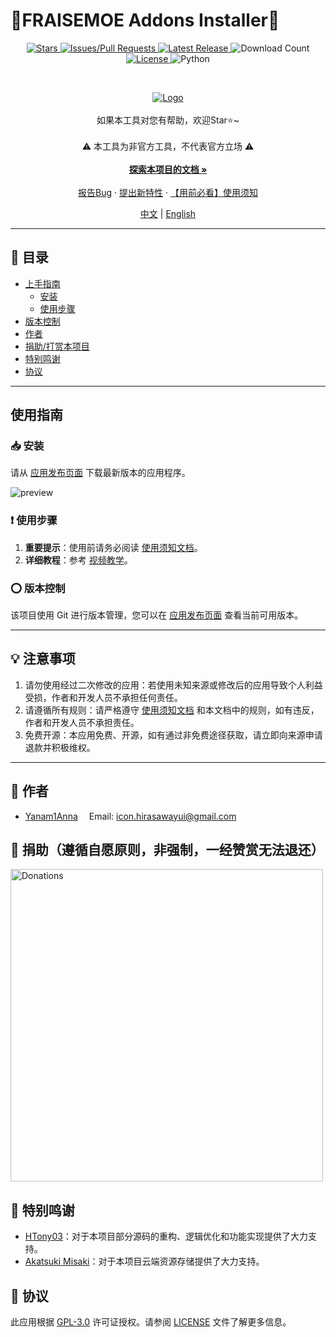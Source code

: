 # 🍓FRAISEMOE Addons Installer🍓

<!-- PROJECT SHIELDS -->

<p align="center">
    <a href="https://github.com/Yanam1Anna/FRAISEMOE-Addons-Installer/stargazers" class="shield">
        <img src="https://img.shields.io/github/stars/Yanam1Anna/FRAISEMOE-Addons-Installer?style=flat-square&label=%E2%AD%90%20Stars&color=blue" alt="Stars">
    </a>
    <a href="https://github.com/Yanam1Anna/FRAISEMOE-Addons-Installer/issues" class="shield">
        <img src="https://img.shields.io/github/issues/Yanam1Anna/FRAISEMOE-Addons-Installer?style=flat-square&label=%F0%9F%92%AC%20%E6%8A%A5%E5%91%8A%E9%97%AE%E9%A2%98%2F%E6%8B%89%E5%8F%96%E8%AF%B7%E6%B1%82&color=blue" alt="Issues/Pull Requests">
    </a>
    <a href="https://github.com/Yanam1Anna/FRAISEMOE-Addons-Installer/releases/latest" class="shield">
        <img src="https://img.shields.io/github/v/release/Yanam1Anna/FRAISEMOE-Addons-Installer?style=flat-square&label=%F0%9F%92%AF%20%E6%9C%80%E6%96%B0%E7%89%88%E6%9C%AC&color=blue" alt="Latest Release">
    </a>
    <img src="https://img.shields.io/github/downloads/Yanam1Anna/FRAISEMOE-Addons-Installer/total?style=flat-square&label=%F0%9F%93%A5%20%E4%B8%8B%E8%BD%BD%E6%AC%A1%E6%95%B0&color=blue" alt="Download Count" class="shield">
    <a href="https://github.com/Yanam1Anna/FRAISEMOE-Addons-Installer/blob/master/LICENSE" class="shield">
        <img src="https://img.shields.io/github/license/Yanam1Anna/FRAISEMOE-Addons-Installer?style=flat-square&label=%F0%9F%93%96%20%E5%BC%80%E6%BA%90%E5%8D%8F%E8%AE%AE&color=blue" alt="License">
    </a>
        <img src="https://img.shields.io/badge/Python-3.12.10-blue?style=flat-square&logo=python" alt="Python" class="shield">
</p>
<!-- PROJECT LOGO -->
<br>

<p align="center">
  <a href="https://github.com/Yanam1Anna/FRAISEMOE-Addons-Installer">
    <img src="https://raw.githubusercontent.com/Yanam1Anna/FRAISEMOE-Addons-Installer/master/introduction_imgs/main.png" alt="Logo">
  </a>
  <br />
    <br />
  如果本工具对您有帮助，欢迎Star⭐~
  <br />
    <br />
  ⚠️ 本工具为非官方工具，不代表官方立场 ⚠️
  <br />
    <br />
  <strong><a href="https://github.com/Yanam1Anna/FRAISEMOE-Addons-Installer">探索本项目的文档 »</a></strong>
  <br />
    <br />
  <a href="https://github.com/Yanam1Anna/FRAISEMOE-Addons-Installer/issues">报告Bug</a>
  ·
  <a href="https://github.com/Yanam1Anna/FRAISEMOE-Addons-Installer/issues">提出新特性</a>
  ·
  <a href="https://github.com/Yanam1Anna/FRAISEMOE-Addons-Installer/blob/master/FAQ.md">【用前必看】使用须知</a>
    <br />
</p>

<!-- LANGUAGE -->
<p align="center">
    <a href="https://github.com/Yanam1Anna/FRAISEMOE-Addons-Installer">中文</a> | 
    <a href="https://github.com/Yanam1Anna/FRAISEMOE-Addons-Installer/blob/master/README-en.md">English</a>
</p>

---

## 📕 目录

- [上手指南](#上手指南)
  - [安装](#安装)
  - [使用步骤](#使用步骤)
- [版本控制](#版本控制)
- [作者](#作者)
- [捐助/打赏本项目](#-捐助遵循自愿原则非强制一经赞赏无法退还)
- [特别鸣谢](#特别鸣谢)
- [协议](#协议)

---

## 使用指南

### 📥 安装

请从 [应用发布页面](https://github.com/Yanam1Anna/FRAISEMOE-Addons-Installer/releases) 下载最新版本的应用程序。

![preview](https://raw.githubusercontent.com/Yanam1Anna/FRAISEMOE-Addons-Installer/master/introduction_imgs/preview.png)

### ❗ 使用步骤

1. **重要提示**：使用前请务必阅读 [使用须知文档](https://github.com/Yanam1Anna/FRAISEMOE-Addons-Installer/blob/master/FAQ.md)。
2. **详细教程**：参考 [视频教学](https://www.bilibili.com/video/BV1hn9UYwE6p/)。

### ⭕ 版本控制

该项目使用 Git 进行版本管理，您可以在 [应用发布页面](https://github.com/Yanam1Anna/FRAISEMOE-Addons-Installer/releases) 查看当前可用版本。

---

## 💡 注意事项

1. 请勿使用经过二次修改的应用：若使用未知来源或修改后的应用导致个人利益受损，作者和开发人员不承担任何责任。
2. 请遵循所有规则：请严格遵守 [使用须知文档](https://github.com/Yanam1Anna/FRAISEMOE-Addons-Installer/blob/master/FAQ.md) 和本文档中的规则，如有违反，作者和开发人员不承担责任。
3. 免费开源：本应用免费、开源，如有通过非免费途径获取，请立即向来源申请退款并积极维权。

---

## 📝 作者

- [Yanam1Anna](https://github.com/Yanam1Anna) &ensp;&ensp;Email: [icon.hirasawayui@gmail.com](mailto:icon.hirasawayui@gmail.com)

## 🧧 捐助（遵循自愿原则，非强制，一经赞赏无法退还）

<img src="https://raw.githubusercontent.com/Yanam1Anna/FRAISEMOE-Addons-Installer/refs/heads/master/introduction_imgs/donations.png" alt="Donations" width="500">

## 🎉 特别鸣谢

- [HTony03](https://github.com/HTony03)：对于本项目部分源码的重构、逻辑优化和功能实现提供了大力支持。
- [Akatsuki Misaki](https://github.com/Akatsuki-Misaki)：对于本项目云端资源存储提供了大力支持。

## 📖 协议

此应用根据 [GPL-3.0](https://github.com/Yanam1Anna/FRAISEMOE-Addons-Installer/blob/master/LICENSE) 许可证授权。请参阅 [LICENSE](https://github.com/Yanam1Anna/FRAISEMOE-Addons-Installer/blob/master/LICENSE) 文件了解更多信息。
